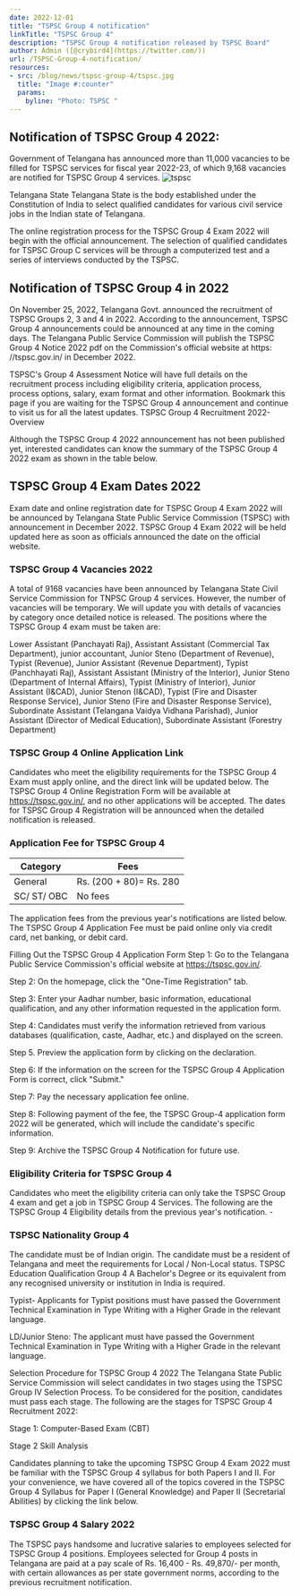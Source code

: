 ```yaml
---
date: 2022-12-01
title: "TSPSC Group 4 notification"
linkTitle: "TSPSC Group 4"
description: "TSPSC Group 4 notification released by TSPSC Board"
author: Admin ([@crybird4](https://twitter.com/))
url: /TSPSC-Group-4-notification/
resources:
- src: /blog/news/tspsc-group-4/tspsc.jpg
  title: "Image #:counter"
  params:
    byline: "Photo: TSPSC "
---
```




## Notification of  TSPSC Group 4 2022:

Government of Telangana has announced more than 11,000 vacancies to be filled for TSPSC services for fiscal year 2022-23, of which 9,168 vacancies are notified for TSPSC Group 4 services.
![tspsc](https://assets.thehansindia.com/h-upload/2022/03/26/1283747-tspsc.webp)

 Telangana State Telangana State is the body established under the Constitution of India to select qualified candidates for various civil service jobs in the Indian state of Telangana.


 The online registration process for the TSPSC Group 4 Exam 2022 will begin with the official announcement. The selection of qualified candidates for TSPSC Group C services will be through a computerized test and a series of interviews conducted by the TSPSC.

## Notification  of TSPSC Group 4 in 2022
On November 25, 2022, Telangana Govt. announced the recruitment of TSPSC Groups 2, 3 and 4 in 2022. According to the announcement, TSPSC Group 4 announcements could be announced at any time in the coming days. The Telangana Public Service Commission will publish the TSPSC Group 4 Notice 2022 pdf on the Commission's official website at https:
//tspsc.gov.in/ in December 2022. 

TSPSC's Group 4 Assessment Notice will have full details on the recruitment process including eligibility criteria, application process, process options, salary, exam format and other information.
 Bookmark this page if you are waiting for the TSPSC Group 4 announcement and continue to visit us for all the latest updates. TSPSC Group 4 Recruitment 2022- Overview

Although the TSPSC Group 4 2022 announcement has not been published yet, interested candidates can know the summary of the TSPSC Group 4 2022 exam as shown in the table below.


## TSPSC Group 4 Exam Dates 2022
Exam date and online registration date for TSPSC Group 4 Exam 2022 will be announced by Telangana State Public Service Commission (TSPSC) with announcement in December 2022. TSPSC Group 4 Exam 2022 will be held updated here as soon as officials announced the date on the official website.


### TSPSC Group 4 Vacancies 2022

A total of 9168 vacancies have been announced by Telangana State Civil Service Commission for TNPSC Group 4 services. However, the number of vacancies will be temporary. We will update you with details of vacancies by category once detailed notice is released. The positions where the TSPSC Group 4 exam must be taken are:

Lower Assistant (Panchayati Raj),
Assistant Assistant (Commercial Tax Department),
junior accountant,
Junior Steno (Department of Revenue),
Typist (Revenue),
Junior Assistant (Revenue Department),
Typist (Panchhayati Raj),
Assistant Assistant (Ministry of the Interior),
Junior Steno (Department of Internal Affairs),
Typist (Ministry of Interior),
Junior Assistant (I&CAD),
Junior Stenon (I&CAD),
Typist (Fire and Disaster Response Service),
Junior Steno (Fire and Disaster Response Service),
Subordinate Assistant (Telangana Vaidya Vidhana Parishad),
Junior Assistant (Director of Medical Education),
Subordinate Assistant (Forestry Department)


### TSPSC Group 4 Online Application Link

Candidates who meet the eligibility requirements for the TSPSC Group 4 Exam must apply online, and the direct link will be updated below. The TSPSC Group 4 Online Registration Form will be available at https://tspsc.gov.in/, and no other applications will be accepted. The dates for TSPSC Group 4 Registration will be announced when the detailed notification is released.


### Application Fee for TSPSC Group 4


|**Category**  | **Fees**  |
|--|--|
|General  |Rs. (200 + 80)= Rs. 280  |
|SC/ ST/ OBC |   No fees| 


The application fees from the previous year's notifications are listed below. The TSPSC Group 4 Application Fee must be paid online only via credit card, net banking, or debit card.


Filling Out the TSPSC Group 4 Application Form
Step 1: Go to the Telangana Public Service Commission's official website at https://tspsc.gov.in/.

Step 2: On the homepage, click the "One-Time Registration" tab.

Step 3: Enter your Aadhar number, basic information, educational qualification, and any other information requested in the application form.

Step 4: Candidates must verify the information retrieved from various databases (qualification, caste, Aadhar, etc.) and displayed on the screen.

Step 5. Preview the application form by clicking on the declaration.

Step 6: If the information on the screen for the TSPSC Group 4 Application Form is correct, click "Submit."

Step 7: Pay the necessary application fee online.

Step 8: Following payment of the fee, the TSPSC Group-4 application form 2022 will be generated, which will include the candidate's specific information.

Step 9: Archive the TSPSC Group 4 Notification for future use.

### Eligibility Criteria for TSPSC Group 4
Candidates who meet the eligibility criteria can only take the TSPSC Group 4 exam and get a job in TSPSC Group 4 Services. The following are the TSPSC Group 4 Eligibility details from the previous year's notification. -

### TSPSC Nationality Group 4
The candidate must be of Indian origin.
The candidate must be a resident of Telangana and meet the requirements for Local / Non-Local status.
TSPSC Education Qualification Group 4
A Bachelor's Degree or its equivalent from any recognised university or institution in India is required.

Typist- Applicants for Typist positions must have passed the Government Technical Examination in Type Writing with a Higher Grade in the relevant language.

LD/Junior Steno: The applicant must have passed the Government Technical Examination in Type Writing with a Higher Grade in the relevant language.

Selection Procedure for TSPSC Group 4 2022
The Telangana State Public Service Commission will select candidates in two stages using the TSPSC Group IV Selection Process. To be considered for the position, candidates must pass each stage. The following are the stages for TSPSC Group 4 Recruitment 2022:

Stage 1: Computer-Based Exam (CBT)

Stage 2 Skill Analysis


Candidates planning to take the upcoming TSPSC Group 4 Exam 2022 must be familiar with the TSPSC Group 4 syllabus for both Papers I and II. For your convenience, we have covered all of the topics covered in the TSPSC Group 4 Syllabus for Paper I (General Knowledge) and Paper II (Secretarial Abilities) by clicking the link below.



### TSPSC Group 4 Salary 2022
The TSPSC pays handsome and lucrative salaries to employees selected for TSPSC Group 4 positions. Employees selected for Group 4 posts in Telangana are paid at a pay scale of Rs. 16,400 - Rs. 49,870/- per month, with certain allowances as per state government norms, according to the previous recruitment notification.

